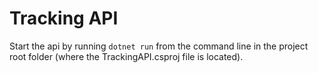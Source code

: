 
# Tracking API

Start the api by running `dotnet run` from the command line in the project root folder (where the TrackingAPI.csproj file is located).
